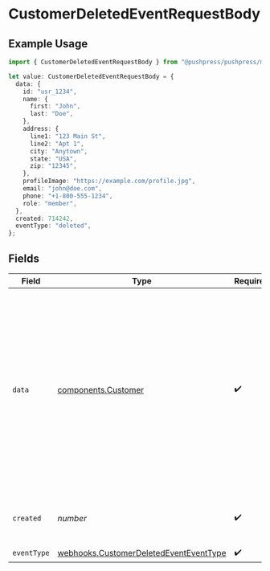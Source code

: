 # CustomerDeletedEventRequestBody

## Example Usage

```typescript
import { CustomerDeletedEventRequestBody } from "@pushpress/pushpress/models/webhooks";

let value: CustomerDeletedEventRequestBody = {
  data: {
    id: "usr_1234",
    name: {
      first: "John",
      last: "Doe",
    },
    address: {
      line1: "123 Main St",
      line2: "Apt 1",
      city: "Anytown",
      state: "USA",
      zip: "12345",
    },
    profileImage: "https://example.com/profile.jpg",
    email: "john@doe.com",
    phone: "+1-800-555-1234",
    role: "member",
  },
  created: 714242,
  eventType: "deleted",
};
```

## Fields

| Field                                                                                                                                                                                                                                                                                                  | Type                                                                                                                                                                                                                                                                                                   | Required                                                                                                                                                                                                                                                                                               | Description                                                                                                                                                                                                                                                                                            | Example                                                                                                                                                                                                                                                                                                |
| ------------------------------------------------------------------------------------------------------------------------------------------------------------------------------------------------------------------------------------------------------------------------------------------------------ | ------------------------------------------------------------------------------------------------------------------------------------------------------------------------------------------------------------------------------------------------------------------------------------------------------ | ------------------------------------------------------------------------------------------------------------------------------------------------------------------------------------------------------------------------------------------------------------------------------------------------------ | ------------------------------------------------------------------------------------------------------------------------------------------------------------------------------------------------------------------------------------------------------------------------------------------------------ | ------------------------------------------------------------------------------------------------------------------------------------------------------------------------------------------------------------------------------------------------------------------------------------------------------ |
| `data`                                                                                                                                                                                                                                                                                                 | [components.Customer](../../models/components/customer.md)                                                                                                                                                                                                                                             | :heavy_check_mark:                                                                                                                                                                                                                                                                                     | Schema representing a customer, former customer or lead served by Company                                                                                                                                                                                                                              | {<br/>"id": "usr_1234",<br/>"name": {<br/>"first": "John",<br/>"last": "Doe"<br/>},<br/>"address": {<br/>"line1": "123 Main St",<br/>"line2": "Apt 1",<br/>"city": "Anytown",<br/>"state": "USA",<br/>"zip": "12345"<br/>},<br/>"email": "john@doe.com",<br/>"profileImage": "https://example.com/profile.jpg",<br/>"phone": "+1-800-555-1234",<br/>"role": "member"<br/>} |
| `created`                                                                                                                                                                                                                                                                                              | *number*                                                                                                                                                                                                                                                                                               | :heavy_check_mark:                                                                                                                                                                                                                                                                                     | Unix timestamp of the deletion event                                                                                                                                                                                                                                                                   |                                                                                                                                                                                                                                                                                                        |
| `eventType`                                                                                                                                                                                                                                                                                            | [webhooks.CustomerDeletedEventEventType](../../models/webhooks/customerdeletedeventeventtype.md)                                                                                                                                                                                                       | :heavy_check_mark:                                                                                                                                                                                                                                                                                     | N/A                                                                                                                                                                                                                                                                                                    |                                                                                                                                                                                                                                                                                                        |